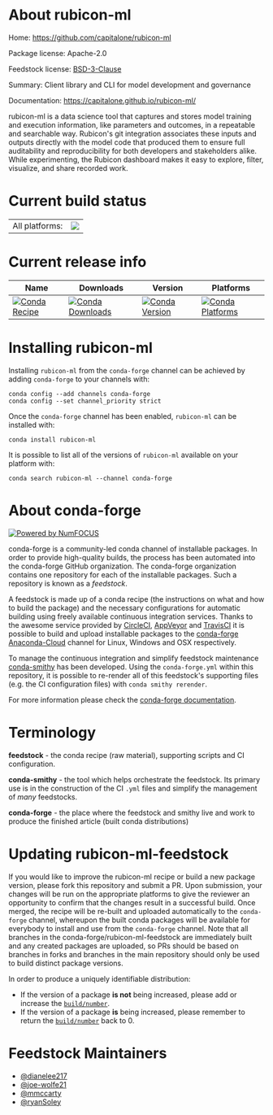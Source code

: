 About rubicon-ml
================

Home: https://github.com/capitalone/rubicon-ml

Package license: Apache-2.0

Feedstock license: [BSD-3-Clause](https://github.com/conda-forge/rubicon-ml-feedstock/blob/master/LICENSE.txt)

Summary: Client library and CLI for model development and governance

Documentation: https://capitalone.github.io/rubicon-ml/

rubicon-ml is a data science tool that captures and stores model training and
execution information, like parameters and outcomes, in a repeatable and
searchable way. Rubicon's git integration associates these inputs and outputs
directly with the model code that produced them to ensure full auditability and
reproducibility for both developers and stakeholders alike. While experimenting,
the Rubicon dashboard makes it easy to explore, filter, visualize, and share
recorded work.


Current build status
====================


<table><tr><td>All platforms:</td>
    <td>
      <a href="https://dev.azure.com/conda-forge/feedstock-builds/_build/latest?definitionId=12128&branchName=master">
        <img src="https://dev.azure.com/conda-forge/feedstock-builds/_apis/build/status/rubicon-ml-feedstock?branchName=master">
      </a>
    </td>
  </tr>
</table>

Current release info
====================

| Name | Downloads | Version | Platforms |
| --- | --- | --- | --- |
| [![Conda Recipe](https://img.shields.io/badge/recipe-rubicon--ml-green.svg)](https://anaconda.org/conda-forge/rubicon-ml) | [![Conda Downloads](https://img.shields.io/conda/dn/conda-forge/rubicon-ml.svg)](https://anaconda.org/conda-forge/rubicon-ml) | [![Conda Version](https://img.shields.io/conda/vn/conda-forge/rubicon-ml.svg)](https://anaconda.org/conda-forge/rubicon-ml) | [![Conda Platforms](https://img.shields.io/conda/pn/conda-forge/rubicon-ml.svg)](https://anaconda.org/conda-forge/rubicon-ml) |

Installing rubicon-ml
=====================

Installing `rubicon-ml` from the `conda-forge` channel can be achieved by adding `conda-forge` to your channels with:

```
conda config --add channels conda-forge
conda config --set channel_priority strict
```

Once the `conda-forge` channel has been enabled, `rubicon-ml` can be installed with:

```
conda install rubicon-ml
```

It is possible to list all of the versions of `rubicon-ml` available on your platform with:

```
conda search rubicon-ml --channel conda-forge
```


About conda-forge
=================

[![Powered by
NumFOCUS](https://img.shields.io/badge/powered%20by-NumFOCUS-orange.svg?style=flat&colorA=E1523D&colorB=007D8A)](https://numfocus.org)

conda-forge is a community-led conda channel of installable packages.
In order to provide high-quality builds, the process has been automated into the
conda-forge GitHub organization. The conda-forge organization contains one repository
for each of the installable packages. Such a repository is known as a *feedstock*.

A feedstock is made up of a conda recipe (the instructions on what and how to build
the package) and the necessary configurations for automatic building using freely
available continuous integration services. Thanks to the awesome service provided by
[CircleCI](https://circleci.com/), [AppVeyor](https://www.appveyor.com/)
and [TravisCI](https://travis-ci.com/) it is possible to build and upload installable
packages to the [conda-forge](https://anaconda.org/conda-forge)
[Anaconda-Cloud](https://anaconda.org/) channel for Linux, Windows and OSX respectively.

To manage the continuous integration and simplify feedstock maintenance
[conda-smithy](https://github.com/conda-forge/conda-smithy) has been developed.
Using the ``conda-forge.yml`` within this repository, it is possible to re-render all of
this feedstock's supporting files (e.g. the CI configuration files) with ``conda smithy rerender``.

For more information please check the [conda-forge documentation](https://conda-forge.org/docs/).

Terminology
===========

**feedstock** - the conda recipe (raw material), supporting scripts and CI configuration.

**conda-smithy** - the tool which helps orchestrate the feedstock.
                   Its primary use is in the construction of the CI ``.yml`` files
                   and simplify the management of *many* feedstocks.

**conda-forge** - the place where the feedstock and smithy live and work to
                  produce the finished article (built conda distributions)


Updating rubicon-ml-feedstock
=============================

If you would like to improve the rubicon-ml recipe or build a new
package version, please fork this repository and submit a PR. Upon submission,
your changes will be run on the appropriate platforms to give the reviewer an
opportunity to confirm that the changes result in a successful build. Once
merged, the recipe will be re-built and uploaded automatically to the
`conda-forge` channel, whereupon the built conda packages will be available for
everybody to install and use from the `conda-forge` channel.
Note that all branches in the conda-forge/rubicon-ml-feedstock are
immediately built and any created packages are uploaded, so PRs should be based
on branches in forks and branches in the main repository should only be used to
build distinct package versions.

In order to produce a uniquely identifiable distribution:
 * If the version of a package **is not** being increased, please add or increase
   the [``build/number``](https://docs.conda.io/projects/conda-build/en/latest/resources/define-metadata.html#build-number-and-string).
 * If the version of a package **is** being increased, please remember to return
   the [``build/number``](https://docs.conda.io/projects/conda-build/en/latest/resources/define-metadata.html#build-number-and-string)
   back to 0.

Feedstock Maintainers
=====================

* [@dianelee217](https://github.com/dianelee217/)
* [@joe-wolfe21](https://github.com/joe-wolfe21/)
* [@mmccarty](https://github.com/mmccarty/)
* [@ryanSoley](https://github.com/ryanSoley/)

